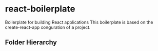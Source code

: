 # react-boilerplate

Boilerplate for building React applications
This boilerplate is based on the create-react-app conguration of a project.

## Folder Hierarchy